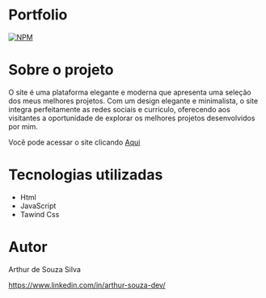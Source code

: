 # Portfolio

[![NPM](https://img.shields.io/npm/l/react)](https://github.com/ArthurSilv4/arthurdesouza.com/blob/master/LICENSE)

# Sobre o projeto

O site é uma plataforma elegante e moderna que apresenta uma seleção dos meus melhores projetos. Com um design elegante e minimalista, o site integra perfeitamente as redes sociais e curriculo, oferecendo aos visitantes a oportunidade de explorar os melhores projetos desenvolvidos por mim.

Você pode acessar o site clicando [Aqui](https://arthursilv4.github.io/arthurdesouza.com/)

# Tecnologias utilizadas

- Html
- JavaScript
- Tawind Css

# Autor

Arthur de Souza Silva

<https://www.linkedin.com/in/arthur-souza-dev/>
